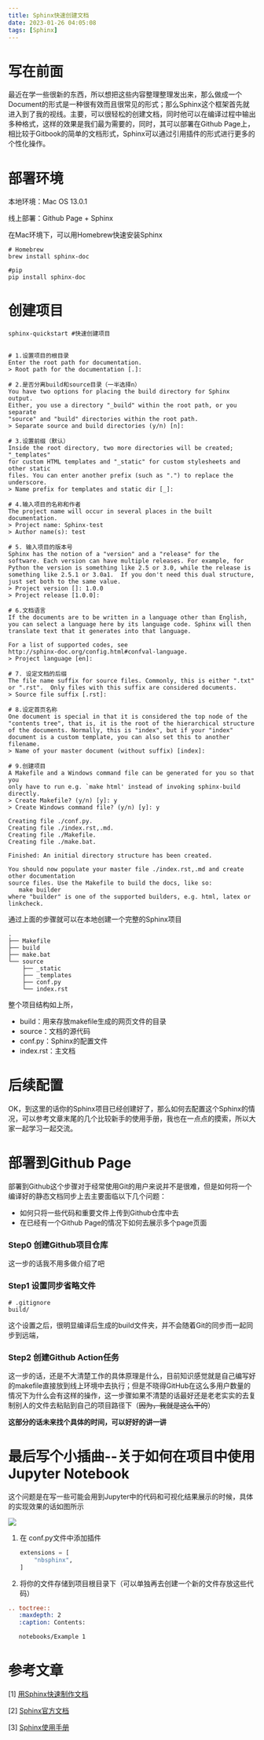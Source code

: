 ```yaml
---
title: Sphinx快速创建文档
date: 2023-01-26 04:05:08
tags: [Sphinx]
---
```


# 写在前面

最近在学一些很新的东西，所以想把这些内容整理整理发出来，那么做成一个Document的形式是一种很有效而且很常见的形式；那么Sphinx这个框架首先就进入到了我的视线。主要，可以很轻松的创建文档，同时他可以在编译过程中输出多种格式，这样的效果是我们最为需要的，同时，其可以部署在Github Page上，相比较于Gitbook的简单的文档形式，Sphinx可以通过引用插件的形式进行更多的个性化操作。

# 部署环境

本地环境：Mac OS 13.0.1 

线上部署：Github Page + Sphinx

在Mac环境下，可以用Homebrew快速安装Sphinx

```shell
# Homebrew
brew install sphinx-doc 

#pip
pip install sphinx-doc
```

# 创建项目

````shell
sphinx-quickstart #快速创建项目


# 1.设置项目的根目录
Enter the root path for documentation.
> Root path for the documentation [.]:

# 2.是否分离build和source目录（一半选择n）
You have two options for placing the build directory for Sphinx output.
Either, you use a directory "_build" within the root path, or you separate
"source" and "build" directories within the root path.
> Separate source and build directories (y/n) [n]:

# 3.设置前缀（默认）
Inside the root directory, two more directories will be created; "_templates"
for custom HTML templates and "_static" for custom stylesheets and other static
files. You can enter another prefix (such as ".") to replace the underscore.
> Name prefix for templates and static dir [_]:

# 4.输入项目的名称和作者
The project name will occur in several places in the built documentation.
> Project name: Sphinx-test
> Author name(s): test

# 5. 输入项目的版本号
Sphinx has the notion of a "version" and a "release" for the
software. Each version can have multiple releases. For example, for
Python the version is something like 2.5 or 3.0, while the release is
something like 2.5.1 or 3.0a1.  If you don't need this dual structure,
just set both to the same value.
> Project version []: 1.0.0
> Project release [1.0.0]:

# 6.文档语言
If the documents are to be written in a language other than English,
you can select a language here by its language code. Sphinx will then
translate text that it generates into that language.

For a list of supported codes, see
http://sphinx-doc.org/config.html#confval-language.
> Project language [en]:

# 7. 设定文档的后缀
The file name suffix for source files. Commonly, this is either ".txt"
or ".rst".  Only files with this suffix are considered documents.
> Source file suffix [.rst]:

# 8.设定首页名称
One document is special in that it is considered the top node of the
"contents tree", that is, it is the root of the hierarchical structure
of the documents. Normally, this is "index", but if your "index"
document is a custom template, you can also set this to another filename.
> Name of your master document (without suffix) [index]:

# 9.创建项目
A Makefile and a Windows command file can be generated for you so that you
only have to run e.g. `make html' instead of invoking sphinx-build
directly.
> Create Makefile? (y/n) [y]: y
> Create Windows command file? (y/n) [y]: y

Creating file ./conf.py.
Creating file ./index.rst,.md.
Creating file ./Makefile.
Creating file ./make.bat.

Finished: An initial directory structure has been created.

You should now populate your master file ./index.rst,.md and create other documentation
source files. Use the Makefile to build the docs, like so:
   make builder
where "builder" is one of the supported builders, e.g. html, latex or linkcheck.

````

通过上面的步骤就可以在本地创建一个完整的Sphinx项目

```
.
├── Makefile
├── build
├── make.bat
└── source
    ├── _static
    ├── _templates
    ├── conf.py
    └── index.rst
```

整个项目结构如上所，

- build：用来存放makefile生成的网页文件的目录
- source：文档的源代码
- conf.py：Sphinx的配置文件
- index.rst：主文档



# 后续配置

OK，到这里的话你的Sphinx项目已经创建好了，那么如何去配置这个Sphinx的情况，可以参考文章末尾的几个比较新手的使用手册，我也在一点点的摸索，所以大家一起学习一起交流。



# 部署到Github Page

部署到Github这个步骤对于经常使用Git的用户来说并不是很难，但是如何将一个编译好的静态文档同步上去主要面临以下几个问题：

- 如何只将一些代码和重要文件上传到Github仓库中去
- 在已经有一个Github Page的情况下如何去展示多个page页面

### Step0 创建Github项目仓库

这一步的话我不用多做介绍了吧

### Step1 设置同步省略文件

````shell
# .gitignore
build/
````

这个设置之后，很明显编译后生成的build文件夹，并不会随着Git的同步而一起同步到远端，

### Step2 创建Github Action任务

这一步的话，还是不大清楚工作的具体原理是什么，目前知识感觉就是自己编写好的makefile直接放到线上环境中去执行；但是不晓得GitHub在这么多用户数量的情况下为什么会有这样的操作，这一步骤如果不清楚的话最好还是老老实实的去复制别人的文件去粘贴到自己的项目路径下（~~因为，我就是这么干的~~）

**这部分的话未来找个具体的时间，可以好好的讲一讲**



# 最后写个小插曲--关于如何在项目中使用Jupyter Notebook

这个问题是在写一些可能会用到Jupyter中的代码和可视化结果展示的时候，具体的实现效果的话如图所示

![](https://docs.readthedocs.io/en/stable/_images/example-notebook-rendered.png)

1. 在 conf.py文件中添加插件

   ````python
   extensions = [
       "nbsphinx",
   ]
   ````

2. 将你的文件存储到项目根目录下（可以单独再去创建一个新的文件存放这些代码）

````rst
.. toctree::
   :maxdepth: 2
   :caption: Contents:

   notebooks/Example 1
````





# 参考文章

[1] [用Sphinx快速制作文档](https://zhuanlan.zhihu.com/p/27544821) 

[2] [Sphinx官方文档](https://www.osgeo.cn/sphinx/usage/installation.html)

[3] [Sphinx使用手册](https://zh-sphinx-doc.readthedocs.io/en/latest/index.html)
